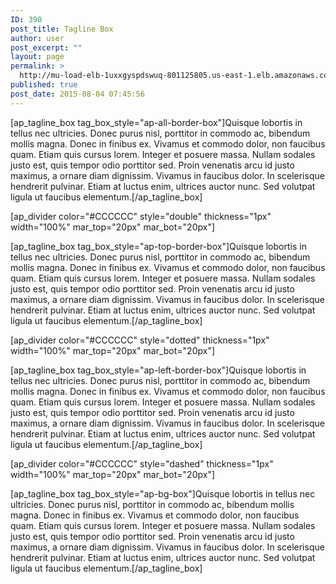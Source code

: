 ```yaml
---
ID: 390
post_title: Tagline Box
author: user
post_excerpt: ""
layout: page
permalink: >
  http://mu-load-elb-1uxxgyspdswuq-801125805.us-east-1.elb.amazonaws.com/tagline-box/
published: true
post_date: 2015-08-04 07:45:56
---
```

[ap_tagline_box tag_box_style="ap-all-border-box"]Quisque lobortis in tellus nec ultricies. Donec purus nisl, porttitor in commodo ac, bibendum mollis magna. Donec in finibus ex. Vivamus et commodo dolor, non faucibus quam. Etiam quis cursus lorem. Integer et posuere massa. Nullam sodales justo est, quis tempor odio porttitor sed. Proin venenatis arcu id justo maximus, a ornare diam dignissim. Vivamus in faucibus dolor. In scelerisque hendrerit pulvinar. Etiam at luctus enim, ultrices auctor nunc. Sed volutpat ligula ut faucibus elementum.[/ap_tagline_box]

[ap_divider color="#CCCCCC" style="double" thickness="1px" width="100%" mar_top="20px" mar_bot="20px"]

[ap_tagline_box tag_box_style="ap-top-border-box"]Quisque lobortis in tellus nec ultricies. Donec purus nisl, porttitor in commodo ac, bibendum mollis magna. Donec in finibus ex. Vivamus et commodo dolor, non faucibus quam. Etiam quis cursus lorem. Integer et posuere massa. Nullam sodales justo est, quis tempor odio porttitor sed. Proin venenatis arcu id justo maximus, a ornare diam dignissim. Vivamus in faucibus dolor. In scelerisque hendrerit pulvinar. Etiam at luctus enim, ultrices auctor nunc. Sed volutpat ligula ut faucibus elementum.[/ap_tagline_box]

[ap_divider color="#CCCCCC" style="dotted" thickness="1px" width="100%" mar_top="20px" mar_bot="20px"]

[ap_tagline_box tag_box_style="ap-left-border-box"]Quisque lobortis in tellus nec ultricies. Donec purus nisl, porttitor in commodo ac, bibendum mollis magna. Donec in finibus ex. Vivamus et commodo dolor, non faucibus quam. Etiam quis cursus lorem. Integer et posuere massa. Nullam sodales justo est, quis tempor odio porttitor sed. Proin venenatis arcu id justo maximus, a ornare diam dignissim. Vivamus in faucibus dolor. In scelerisque hendrerit pulvinar. Etiam at luctus enim, ultrices auctor nunc. Sed volutpat ligula ut faucibus elementum.[/ap_tagline_box]

[ap_divider color="#CCCCCC" style="dashed" thickness="1px" width="100%" mar_top="20px" mar_bot="20px"]

[ap_tagline_box tag_box_style="ap-bg-box"]Quisque lobortis in tellus nec ultricies. Donec purus nisl, porttitor in commodo ac, bibendum mollis magna. Donec in finibus ex. Vivamus et commodo dolor, non faucibus quam. Etiam quis cursus lorem. Integer et posuere massa. Nullam sodales justo est, quis tempor odio porttitor sed. Proin venenatis arcu id justo maximus, a ornare diam dignissim. Vivamus in faucibus dolor. In scelerisque hendrerit pulvinar. Etiam at luctus enim, ultrices auctor nunc. Sed volutpat ligula ut faucibus elementum.[/ap_tagline_box]